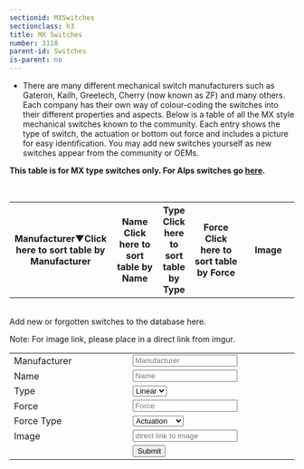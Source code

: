 ```yaml
---
sectionid: MXSwitches
sectionclass: h3
title: MX Switches
number: 3110
parent-id: Switches
is-parent: no
---
```

- There are many different mechanical switch manufacturers such as Gateron, Kailh, Greetech, Cherry (now known as ZF) and many others. Each company has their own way of colour-coding the switches into their different properties and aspects. Below is a table of all the MX style mechanical switches known to the community. Each entry shows the type of switch, the actuation or bottom out force and includes a picture for easy identification. You may add new switches yourself as new switches appear from the community or OEMs.

<b>This table is for MX type switches only. For Alps switches go <a href = "#Alps">here</a>.</b>

<br>
<table id = 'SwitchTable'>
<tr>
    <th width = '18%' height = '18%' onclick = 'sortTable(0, SwitchTable)' class = 'menu'>Manufacturer<span id = 'MXManufacturerArrow'>‌‌▼</span><span class = 'menutooltip'>Click here to sort table by Manufacturer</span></th>
    <th width = '16%' height = '16%' onclick = 'sortTable(1, SwitchTable)' class = 'menu'>Name<span id = 'MXNameArrow'>‌‌ </span><span class = 'menutooltip'>Click here to sort table by Name</span></th>
	<th width = '10%' height = '10%' onclick = 'sortTable(2, SwitchTable)' class = 'menu'>Type<span id = 'MXTypeArrow'>‌‌ </span><span class = 'menutooltip'>Click here to sort table by Type</span></th>
    <th width = '18%' height = '18%' onclick = 'sortTable(3, SwitchTable)' class = 'menu'>Force<span id = 'MXForceArrow'>‌‌ </span><span class = 'menutooltip'>Click here to sort table by Force</span></th>
	<th width = '18%' height = '18%'>Image</th>
  </tr>
</table>

<br>
<div id = 'MXsecret'>
Add new or forgotten switches to the database here.
<br>

Note: For image link, please place in a direct link from imgur.
<br>
<table id = 'AddSwitchTable'>
<tr>
    <td width = '18%'>Manufacturer</td>
	<td width = '18%'><input type="text" id="SwitchM" placeholder = 'Manufacturer'></td>
</tr>
<tr>	
    <td width = '16%'>Name</td>
	<td width = '16%'><input type="text" id="Name" placeholder = 'Name'></td>
</tr>
<tr>
	<td width = '10%'>Type</td>
	<td width = '10%'><select id = 'Type'>
 		<option value="Linear">Linear</option>
  		<option value="Tactile">Tactile</option>
  		<option value="Clicky">Clicky</option>
		</select>
	</td>	
</tr>
<tr>
    <td width = '18%'>Force</td>
	<td width = '18%'><input type="text" id="Force" placeholder = 'Force'></td>
</tr>
<tr>
	<td width = '18%'>Force Type</td>
	<td width = '10%'><select id = 'ForceType'>
		<option value="Actuation">Actuation</option>
 		<option value="Bottom Out">Bottom Out</option>
		</select>
	</td>
</tr>
<tr>
	<td width = '18%'>Image</td>
	<td width = '18%'><input type="text" id="Image" placeholder = 'direct link to image'></td>
</tr>
 <tr>
 	<td></td>
	<td width = '5%'><button id = 'Submit'>Submit</button></td>
 </tr>
</table>
</div>